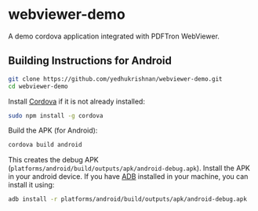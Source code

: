 # webviewer-demo

A demo cordova application integrated with PDFTron WebViewer.

## Building Instructions for Android

``` bash
git clone https://github.com/yedhukrishnan/webviewer-demo.git
cd webviewer-demo
```

Install [Cordova](https://cordova.apache.org/) if it is not already installed:

``` bash
sudo npm install -g cordova
```

Build the APK (for Android):


``` bash
cordova build android
```

This creates the debug APK (`platforms/android/build/outputs/apk/android-debug.apk`). Install the APK in your android device. If you have [ADB](https://developer.android.com/studio/command-line/adb.html) installed in your machine, you can install it using:

``` bash
adb install -r platforms/android/build/outputs/apk/android-debug.apk
```

